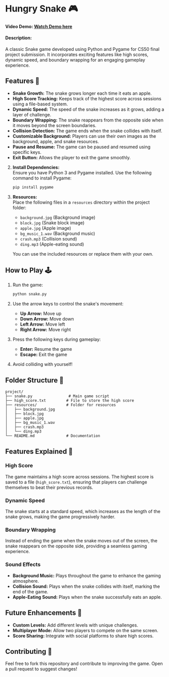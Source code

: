 # Hungry Snake 🎮

#### Video Demo: [Watch Demo here](https://youtu.be/6pqWsNjTdsQ)

#### Description:

A classic Snake game developed using Python and Pygame for CS50 final project submission. It incorporates exciting features like high scores, dynamic speed, and boundary wrapping for an engaging gameplay experience.  

## Features 🚀  
- **Snake Growth:** The snake grows longer each time it eats an apple.  
- **High Score Tracking:** Keeps track of the highest score across sessions using a file-based system.  
- **Dynamic Speed:** The speed of the snake increases as it grows, adding a layer of challenge.  
- **Boundary Wrapping:** The snake reappears from the opposite side when it moves beyond the screen boundaries.  
- **Collision Detection:** The game ends when the snake collides with itself.  
- **Customizable Background:** Players can use their own images as the background, apple, and snake resources.  
- **Pause and Resume:** The game can be paused and resumed using specific keys.  
- **Exit Button:** Allows the player to exit the game smoothly.  


2. **Install Dependencies:**  
   Ensure you have Python 3 and Pygame installed. Use the following command to install Pygame:  
   ```bash  
   pip install pygame  
   ```  

3. **Resources:**  
   Place the following files in a `resources` directory within the project folder:  
   - `background.jpg` (Background image)  
   - `block.jpg` (Snake block image)  
   - `apple.jpg` (Apple image)  
   - `bg_music_1.wav` (Background music)  
   - `crash.mp3` (Collision sound)  
   - `ding.mp3` (Apple-eating sound)  

   You can use the included resources or replace them with your own.  

## How to Play 🕹️  
1. Run the game:  
   ```bash  
   python snake.py  
   ```  
2. Use the arrow keys to control the snake's movement:  
   - **Up Arrow:** Move up  
   - **Down Arrow:** Move down  
   - **Left Arrow:** Move left  
   - **Right Arrow:** Move right  

3. Press the following keys during gameplay:  
   - **Enter:** Resume the game  
   - **Escape:** Exit the game  

4. Avoid colliding with yourself!  

## Folder Structure 📁  
```
project/  
├── snake.py                # Main game script  
├── high_score.txt         # File to store the high score  
├── resources/             # Folder for resources  
│   ├── background.jpg  
│   ├── block.jpg  
│   ├── apple.jpg  
│   ├── bg_music_1.wav  
│   ├── crash.mp3  
│   └── ding.mp3  
└── README.md              # Documentation  
```  

## Features Explained 📝  

### High Score  
The game maintains a high score across sessions. The highest score is saved to a file (`high_score.txt`), ensuring that players can challenge themselves to beat their previous records.  

### Dynamic Speed  
The snake starts at a standard speed, which increases as the length of the snake grows, making the game progressively harder.  

### Boundary Wrapping  
Instead of ending the game when the snake moves out of the screen, the snake reappears on the opposite side, providing a seamless gaming experience.  

### Sound Effects  
- **Background Music:** Plays throughout the game to enhance the gaming atmosphere.  
- **Collision Sound:** Plays when the snake collides with itself, marking the end of the game.  
- **Apple-Eating Sound:** Plays when the snake successfully eats an apple.  

## Future Enhancements 🌟  
- **Custom Levels:** Add different levels with unique challenges.  
- **Multiplayer Mode:** Allow two players to compete on the same screen.  
- **Score Sharing:** Integrate with social platforms to share high scores.  

## Contributing 🤝  
Feel free to fork this repository and contribute to improving the game. Open a pull request to suggest changes!  

